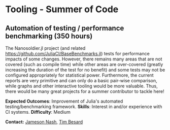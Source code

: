 # Tooling - Summer of Code

## Automation of testing / performance benchmarking (350 hours)

The Nanosoldier.jl project (and related <https://github.com/JuliaCI/BaseBenchmarks.jl>) tests for
performance impacts of some changes. However, there remains many areas that are not covered (such as
compile time) while other areas are over-covered (greatly increasing the duration of the test for no
benefit) and some tests may not be configured appropriately for statistical power. Furthermore, the
current reports are very primitive and can only do a basic pair-wise comparison, while graphs and
other interactive tooling would be more valuable. Thus, there would be many great projects for a
summer contributor to tackle here!

**Expected Outcomes**: Improvement of Julia's automated testing/benchmarking framework.
**Skills**: Interest in and/or experience with CI systems.
**Difficulty**: Medium

**Contact:** [Jameson Nash](https://github.com/vtjnash), [Tim Besard](https://github.com/maleadt)
